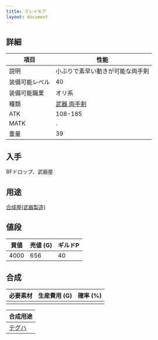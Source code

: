 ```yaml
---
title: クレイモア
layout: document
---
```

## 詳細


|項目|性能|
|---|---|
|説明|小ぶりで素早い動きが可能な両手剣|
|装備可能レベル|40|
|装備可能職業|オリ系|
|種類|[武器 両手剣](武器(両手剣))|
|ATK|108-185|
|MATK|.|
|重量|39|

## 入手

8Fドロップ、武器屋

## 用途

[合成屋(武器製造)](合成屋(武器製造))

## 値段


|買値|売値 (G)|ギルドP|
|---|---|---|
|4000|656|40|
	

## 合成


|必要素材|生産費用 (G)|確率 (%)|
|---|---|---|
||||


|合成用途|
|---|
|[テグハ](テグハ)|